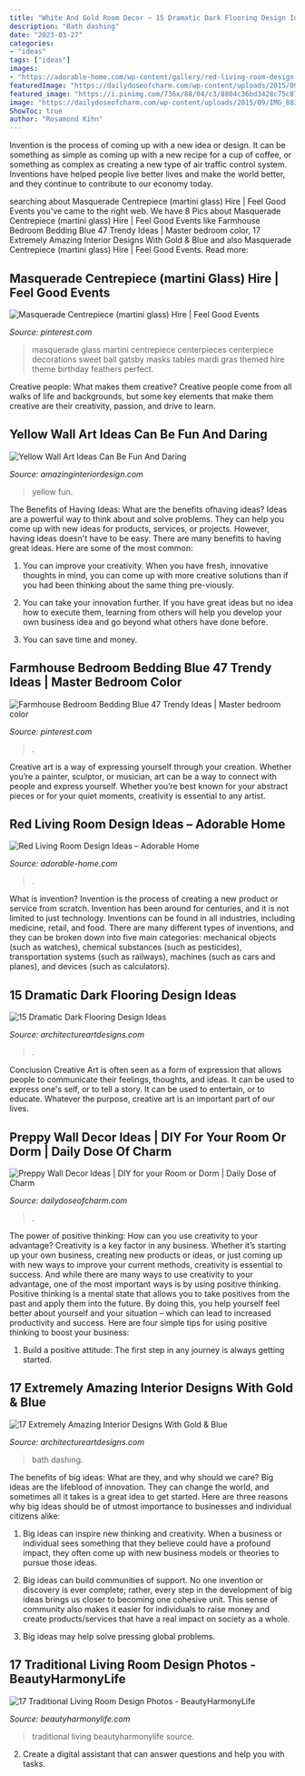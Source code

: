 ```yaml
---
title: "White And Gold Room Decor ~ 15 Dramatic Dark Flooring Design Ideas"
description: "Bath dashing"
date: "2023-03-27"
categories:
- "ideas"
tags: ["ideas"]
images:
- "https://adorable-home.com/wp-content/gallery/red-living-room-design-ideas/red-living-room-design-ideas-12.jpg"
featuredImage: "https://dailydoseofcharm.com/wp-content/uploads/2015/09/IMG_8832edit.jpg"
featured_image: "https://i.pinimg.com/736x/88/04/c3/8804c36bd3428c75c87f2bb3013b6273.jpg"
image: "https://dailydoseofcharm.com/wp-content/uploads/2015/09/IMG_8832edit.jpg"
ShowToc: true
author: "Rosamond Kihn"
---
```



Invention is the process of coming up with a new idea or design. It can be something as simple as coming up with a new recipe for a cup of coffee, or something as complex as creating a new type of air traffic control system. Inventions have helped people live better lives and make the world better, and they continue to contribute to our economy today.

	

		
searching about Masquerade Centrepiece (martini glass) Hire | Feel Good Events you've came to the right web. We have 8 Pics about Masquerade Centrepiece (martini glass) Hire | Feel Good Events like Farmhouse Bedroom Bedding Blue 47 Trendy Ideas | Master bedroom color, 17 Extremely Amazing Interior Designs With Gold &amp; Blue and also Masquerade Centrepiece (martini glass) Hire | Feel Good Events. Read more:
		
    
## Masquerade Centrepiece (martini Glass) Hire | Feel Good Events

<img loading=lazy src="https://i.pinimg.com/736x/18/73/14/187314623e8a29a887257e3f870e7cf8.jpg" onerror="this.onerror=null;this.src='https://tse1.mm.bing.net/th?id=OIP.Ft1os21G2qNp0MDf64zzcAHaLH&amp;pid=15.1';" alt="Masquerade Centrepiece (martini glass) Hire | Feel Good Events">

_Source: pinterest.com_

>masquerade glass martini centrepiece centerpieces centerpiece decorations sweet ball gatsby masks tables mardi gras themed hire theme birthday feathers perfect. 

	

Creative people: What makes them creative?
Creative people come from all walks of life and backgrounds, but some key elements that make them creative are their creativity, passion, and drive to learn.

    
## Yellow Wall Art Ideas Can Be Fun And Daring

<img loading=lazy src="https://www.amazinginteriordesign.com/wp-content/uploads/2013/12/yy.jpg" onerror="this.onerror=null;this.src='https://tse4.mm.bing.net/th?id=OIP.w3YrcQEohmxmaLtlapRLNgHaFy&amp;pid=15.1';" alt="Yellow Wall Art Ideas Can Be Fun And Daring">

_Source: amazinginteriordesign.com_

>yellow fun. 

	

The Benefits of Having Ideas: What are the benefits ofhaving ideas?
Ideas are a powerful way to think about and solve problems. They can help you come up with new ideas for products, services, or projects. However, having ideas doesn't have to be easy. There are many benefits to having great ideas. Here are some of the most common:
1) You can improve your creativity. When you have fresh, innovative thoughts in mind, you can come up with more creative solutions than if you had been thinking about the same thing pre-viously.

2) You can take your innovation further. If you have great ideas but no idea how to execute them, learning from others will help you develop your own business idea and go beyond what others have done before.

3) You can save time and money.

    
## Farmhouse Bedroom Bedding Blue 47 Trendy Ideas | Master Bedroom Color

<img loading=lazy src="https://i.pinimg.com/736x/88/04/c3/8804c36bd3428c75c87f2bb3013b6273.jpg" onerror="this.onerror=null;this.src='https://tse1.mm.bing.net/th?id=OIP.hexKoCXRCTy_wTRcY_zwSwAAAA&amp;pid=15.1';" alt="Farmhouse Bedroom Bedding Blue 47 Trendy Ideas | Master bedroom color">

_Source: pinterest.com_

>. 

	

Creative art is a way of expressing yourself through your creation. Whether you’re a painter, sculptor, or musician, art can be a way to connect with people and express yourself. Whether you’re best known for your abstract pieces or for your quiet moments, creativity is essential to any artist.

    
## Red Living Room Design Ideas – Adorable Home

<img loading=lazy src="https://adorable-home.com/wp-content/gallery/red-living-room-design-ideas/red-living-room-design-ideas-12.jpg" onerror="this.onerror=null;this.src='https://tse1.mm.bing.net/th?id=OIP.vuUFpUsg1a1YP0nbUBBe5wHaJ3&amp;pid=15.1';" alt="Red Living Room Design Ideas – Adorable Home">

_Source: adorable-home.com_

>. 

	

What is invention?
Invention is the process of creating a new product or service from scratch. Invention has been around for centuries, and it is not limited to just technology. Inventions can be found in all industries, including medicine, retail, and food. There are many different types of inventions, and they can be broken down into five main categories: mechanical objects (such as watches), chemical substances (such as pesticides), transportation systems (such as railways), machines (such as cars and planes), and devices (such as calculators).

    
## 15 Dramatic Dark Flooring Design Ideas

<img loading=lazy src="https://www.architectureartdesigns.com/wp-content/uploads/2015/03/141-1024x682.jpg" onerror="this.onerror=null;this.src='https://tse1.mm.bing.net/th?id=OIP.utPgSFx_97c3IAFpYt37SgHaE7&amp;pid=15.1';" alt="15 Dramatic Dark Flooring Design Ideas">

_Source: architectureartdesigns.com_

>. 

	

Conclusion
Creative Art is often seen as a form of expression that allows people to communicate their feelings, thoughts, and ideas. It can be used to express one's self, or to tell a story. It can be used to entertain, or to educate. Whatever the purpose, creative art is an important part of our lives.

    
## Preppy Wall Decor Ideas | DIY For Your Room Or Dorm | Daily Dose Of Charm

<img loading=lazy src="https://dailydoseofcharm.com/wp-content/uploads/2015/09/IMG_8832edit.jpg" onerror="this.onerror=null;this.src='https://tse1.mm.bing.net/th?id=OIP.SjQhxE_qZ-he37DKCuy2igHaLH&amp;pid=15.1';" alt="Preppy Wall Decor Ideas | DIY for your Room or Dorm | Daily Dose of Charm">

_Source: dailydoseofcharm.com_

>. 

	

The power of positive thinking: How can you use creativity to your advantage?
Creativity is a key factor in any business. Whether it’s starting up your own business, creating new products or ideas, or just coming up with new ways to improve your current methods, creativity is essential to success. And while there are many ways to use creativity to your advantage, one of the most important ways is by using positive thinking.
Positive thinking is a mental state that allows you to take positives from the past and apply them into the future. By doing this, you help yourself feel better about yourself and your situation – which can lead to increased productivity and success. Here are four simple tips for using positive thinking to boost your business: 

1) Build a positive attitude: The first step in any journey is always getting started.

    
## 17 Extremely Amazing Interior Designs With Gold &amp; Blue

<img loading=lazy src="https://www.architectureartdesigns.com/wp-content/uploads/2016/03/11-24.jpg" onerror="this.onerror=null;this.src='https://tse1.mm.bing.net/th?id=OIP.4WB-M8Gg89BI_3bU_minVgAAAA&amp;pid=15.1';" alt="17 Extremely Amazing Interior Designs With Gold &amp; Blue">

_Source: architectureartdesigns.com_

>bath dashing. 

	

The benefits of big ideas: What are they, and why should we care?
Big ideas are the lifeblood of innovation. They can change the world, and sometimes all it takes is a great idea to get started. Here are three reasons why big ideas should be of utmost importance to businesses and individual citizens alike: 
1) Big ideas can inspire new thinking and creativity. When a business or individual sees something that they believe could have a profound impact, they often come up with new business models or theories to pursue those ideas. 

2) Big ideas can build communities of support. No one invention or discovery is ever complete; rather, every step in the development of big ideas brings us closer to becoming one cohesive unit. This sense of community also makes it easier for individuals to raise money and create products/services that have a real impact on society as a whole. 

3) Big ideas may help solve pressing global problems.

    
## 17 Traditional Living Room Design Photos - BeautyHarmonyLife

<img loading=lazy src="https://beautyharmonylife.com/wp-content/uploads/2013/07/aaa-800x531.jpg" onerror="this.onerror=null;this.src='https://tse4.mm.bing.net/th?id=OIP.3XOJ8oTObyXKa3k9g0q59gHaE6&amp;pid=15.1';" alt="17 Traditional Living Room Design Photos - BeautyHarmonyLife">

_Source: beautyharmonylife.com_

>traditional living beautyharmonylife source. 

	

2. Create a digital assistant that can answer questions and help you with tasks.

